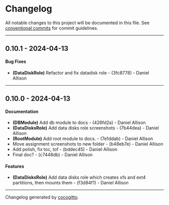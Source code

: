 # Changelog
All notable changes to this project will be documented in this file. See [conventional commits](https://www.conventionalcommits.org/) for commit guidelines.

- - -
## 0.10.1 - 2024-04-13
#### Bug Fixes
- **(DataDiskRole)** Refactor and fix datadisk role - (3fc8778) - Daniel Allison

- - -

## 0.10.0 - 2024-04-13
#### Documentation
- **(DBModule)** Add db module to docs - (426fd2a) - Daniel Allison
- **(DataDisksRole)** Add data disks role screenshots - (7b44dea) - Daniel Allison
- **(RootModule)** Add root module to docs. - (7e1ddab) - Daniel Allison
- Move assignment screenshots to new folder - (b48eb7e) - Daniel Allison
- Add polish, fix toc, tof - (bddec45) - Daniel Allison
- Final doc? - (c7448db) - Daniel Allison
#### Features
- **(DataDisksRole)** Add data disks role which creates xfs and ext4 partitions, then mounts them - (f3d84f1) - Daniel Allison

- - -

Changelog generated by [cocogitto](https://github.com/cocogitto/cocogitto).